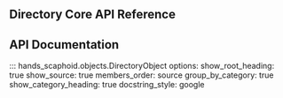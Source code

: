 ## Directory Core API Reference

## API Documentation

::: hands_scaphoid.objects.DirectoryObject
    options:
      show_root_heading: true
      show_source: true
      members_order: source
      group_by_category: true
      show_category_heading: true
      docstring_style: google

